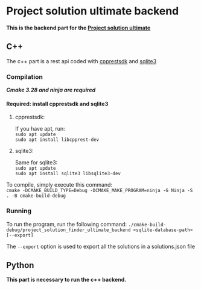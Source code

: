 # Project solution ultimate backend

**This is the backend part for
the [Project solution ultimate](https://github.com/lucley64/project-solution-finder-ultimate/tree/main)**

## C++

The c++ part is a rest api coded with [cpprestsdk](https://github.com/microsoft/cpprestsdk)
and [sqlite3](https://www.sqlite.org/cintro.html)

### Compilation

**_Cmake 3.28 and ninja are required_**

#### Required: install cpprestsdk and sqlite3

1. cpprestsdk:

   If you have apt, run: \
   `sudo apt update` \
   `sudo apt install libcpprest-dev`

2. sqlite3: 

    Same for sqlite3: \
   `sudo apt update` \
   `sudo apt install sqlite3 libsqlite3-dev`

To compile, simply execute this command:\
`cmake -DCMAKE_BUILD_TYPE=Debug -DCMAKE_MAKE_PROGRAM=ninja -G Ninja -S . -B cmake-build-debug`

### Running

To run the program, run the following command:
`./cmake-build-debug/project_solution_finder_ultimate_backend <sqlite-database-path> [--export]`

The `--export` option is used to export all the solutions in a solutions.json file

## Python

**This part is necessary to run the c++ backend.**